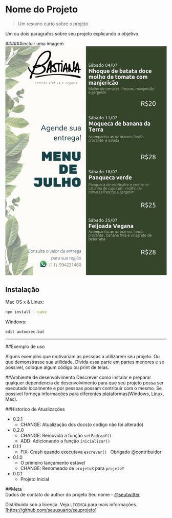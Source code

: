 # Nome do Projeto

> Um resumo curto sobre o projeto

Um ou dois paragrafos sobre seu projeto explicando o objetivo.

######incluir uma imagem
![](menu.jpg)

## Instalação

Mac OS x & Linux:

```sh
npm install --save    
```

Windows:

```sh
edit autoexec.bat
```

---
##Exemplo de uso

Alguns exemplos que motivariam as pessoas a utilizarem seu projeto. Ou que demonstrasse sua utilidade.
Divida essa parte em partes menores e se possivel, coloque algum código ou print de telas.

##Ambiente de desenvolvimento
Descrever como instalar e preparar qualquer dependencia de desenvolvimento para que seu projeto possa ser executado localmente e por pessoas possam contribuir com o mesmo.
Se possivel forneça informações para diferentes plataformas(Windows, Linux, Mac).


##Historico de Atualizações
* 0.2.1 
    * CHANGE: Atualização dos docs(o código não foi alterado)
* 0.2.0
    * CHANGE: Removida a função `setPadraoY()`
    * ADD: Adicionando a função `inicializar()`
* 0.1.1 
    * FIX: Crash quando executava `escrever() ` Obrigado @contribuidor
* 0.1.0
    * O primeiro lançamento estável
    * CHANGE: Renomeado de `projetoX` para `projetoY`
* 0.0.1
    * Projeto Inicial

##Meta    
Dados de contato do author do projeto
Seu nome - [@seutwitter](https://twitter.com/seutwitter)

Distribuido sob a licença. Veja `LICENÇA` para mais informações.
[https://github.com/seuusuario/seuprojeto]
    